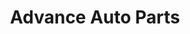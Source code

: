 ---
title: "Advance Auto Parts"
url: /miami/advance-auto-parts-southwest-122nd-avenue/
shop: Autoteile
---